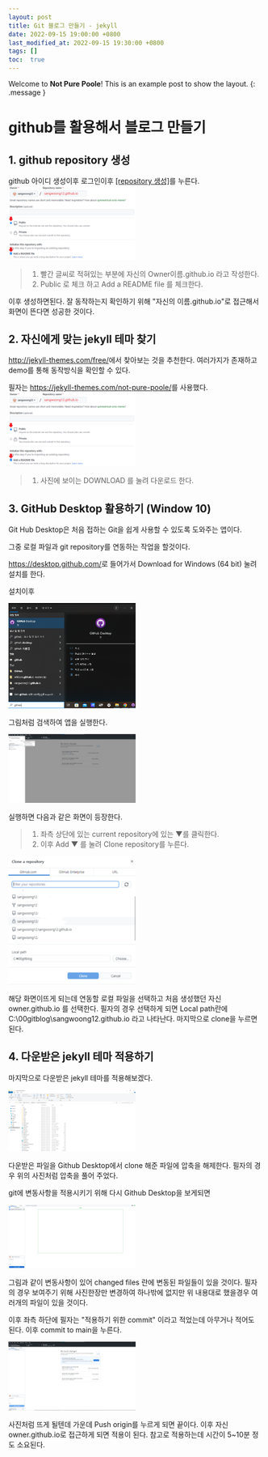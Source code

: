 ```yaml
---
layout: post
title: Git 블로그 만들기 - jekyll
date: 2022-09-15 19:00:00 +0800
last_modified_at: 2022-09-15 19:30:00 +0800
tags: []
toc:  true
---
```

Welcome to **Not Pure Poole**! This is an example post to show the layout.
{: .message }

# github를 활용해서 블로그 만들기

## 1. github repository 생성

github 아이디 생성이후 로그인이후 <a href="github.com/new">[repository 생성]</a>를 누른다.
<img src="/images/first-make-blog/1.png" width="50%" height="50%">
> 1. 빨간 글씨로 적혀있는 부분에 자신의 Owner이름.github.io 라고 작성한다.
> 2. Public 로 체크 하고 Add a README file 를 체크한다.

이후 생성하면된다. 잘 동작하는지 확인하기 위해 "자신의 이름.github.io"로 접근해서 화면이 뜬다면 성공한 것이다.

## 2. 자신에게 맞는 jekyll 테마 찾기

<a href="http://jekyll-themes.com/free/">http://jekyll-themes.com/free/</a>에서 찾아보는 것을 추천한다. 여러가지가 존재하고 demo를 통해 동작방식을 확인할 수 있다.

필자는 <a href="https://jekyll-themes.com/not-pure-poole/">https://jekyll-themes.com/not-pure-poole/</a>를 사용했다.
<img src="/images/first-make-blog/1.png" width="50%" height="50%">

> 1. 사진에 보이는 DOWNLOAD 를 눌려 다운로드 한다.

## 3. GitHub Desktop 활용하기 (Window 10)

Git Hub Desktop은 처음 접하는 Git을 쉽게 사용할 수 있도록 도와주는 앱이다.

그중 로컬 파일과 git repository를 연동하는 작업을 할것이다.

<a href="https://desktop.github.com/">https://desktop.github.com/</a>로 들어가서 Download for Windows (64 bit) 눌려 설치를 한다.

설치이후

<img src="/images/first-make-blog/3.png" width="50%" height="50%">

그림처럼 검색하여 앱을 실행한다.

<img src="/images/first-make-blog/4.png" width="50%" height="50%">

실행하면 다음과 같은 화면이 등장한다. 
> 1. 좌측 상단에 있는 current repository에 있는 ▼를 클릭한다. 
> 2. 이후 Add ▼ 를 눌려 Clone repository를 누른다.

<img src="/images/first-make-blog/5.png" width="50%" height="50%">

해당 화면이뜨게 되는데 연동할 로컬 파일을 선택하고 처음 생성했던 자신owner.github.io 를 선택한다.
필자의 경우 선택하게 되면 Local path란에 C:\00gitblog\sangwoong12.github.io 라고 나타난다. 마지막으로 clone을 누르면 된다.



## 4. 다운받은 jekyll 테마 적용하기

마지막으로 다운받은 jekyll 테마를 적용해보겠다.

<img src="/images/first-make-blog/6.png" width="50%" height="50%">

다운받은 파일을 Github Desktop에서 clone 해준 파일에 압축을 해제한다.
필자의 경우 위의 사진처럼 압축을 풀어 주었다.

git에 변동사항을 적용시키기 위해 다시 Github Desktop을 보게되면 

<img src="/images/first-make-blog/7.png" width="50%" height="50%">

그림과 같이 변동사항이 있어 changed files 란에 변동된 파일들이 있을 것이다.
필자의 경우 보여주기 위해 사진한장만 변경하여 하나밖에 없지만 위 내용대로 했을경우 여러개의 파일이 있을 것이다.

이후 좌측 하단에 필자는 "적용하기 위한 commit" 이라고 적었는데 아무거나 적어도 된다.
이후 commit to main을 누른다.

<img src="/images/first-make-blog/8.png" width="50%" height="50%">

사진처럼 뜨게 될텐데 가운데 Push origin를 누르게 되면 끝이다.
이후 자신owner.github.io로 접근하게 되면 적용이 된다. 참고로 적용하는데 시간이 5~10분 정도 소요된다.
